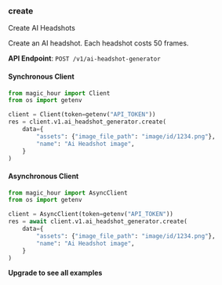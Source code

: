 
### create <a name="create"></a>
Create AI Headshots

Create an AI headshot. Each headshot costs 50 frames.

**API Endpoint**: `POST /v1/ai-headshot-generator`

#### Synchronous Client

```python
from magic_hour import Client
from os import getenv

client = Client(token=getenv("API_TOKEN"))
res = client.v1.ai_headshot_generator.create(
    data={
        "assets": {"image_file_path": "image/id/1234.png"},
        "name": "Ai Headshot image",
    }
)
```

#### Asynchronous Client

```python
from magic_hour import AsyncClient
from os import getenv

client = AsyncClient(token=getenv("API_TOKEN"))
res = await client.v1.ai_headshot_generator.create(
    data={
        "assets": {"image_file_path": "image/id/1234.png"},
        "name": "Ai Headshot image",
    }
)
```

**Upgrade to see all examples**

